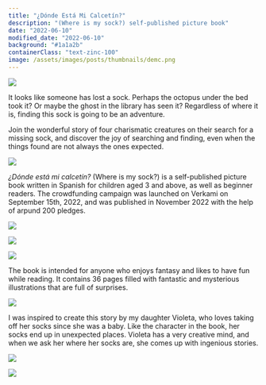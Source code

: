 ```yaml
---
title: "¿Dónde Está Mi Calcetín?"
description: "(Where is my sock?) self-published picture book"
date: "2022-06-10"
modified_date: "2022-06-10"
background: "#1a1a2b"
containerClass: "text-zinc-100"
image: /assets/images/posts/thumbnails/demc.png
---
```


![](/assets/images/posts/donde_esta_mi_calcetin/calcetincover.png)

It looks like someone has lost a sock. Perhaps the octopus under the bed took it? Or maybe the ghost in the library has seen it? Regardless of where it is, finding this sock is going to be an adventure.

Join the wonderful story of four charismatic creatures on their search for a missing sock, and discover the joy of searching and finding, even when the things found are not always the ones expected.

![](/assets/images/posts/donde_esta_mi_calcetin/demc002.png)


*¿Dónde está mi calcetín?* (Where is my sock?) is a self-published picture book written in Spanish for children aged 3 and above, as well as beginner readers. The crowdfunding campaign was launched on Verkami on September 15th, 2022, and was published in November 2022 with the help of arpund 200 pledges.

![](/assets/images/posts/donde_esta_mi_calcetin/demc007.png)

![](/assets/images/posts/donde_esta_mi_calcetin/demc008.png)

![](/assets/images/posts/donde_esta_mi_calcetin/demc003.png)

The book is intended for anyone who enjoys fantasy and likes to have fun while reading. It contains 36 pages filled with fantastic and mysterious illustrations that are full of surprises.

![](/assets/images/posts/donde_esta_mi_calcetin/demc004.png)

I was inspired to create this story by my daughter Violeta, who loves taking off her socks since she was a baby. Like the character in the book, her socks end up in unexpected places. Violeta has a very creative mind, and when we ask her where her socks are, she comes up with ingenious stories.

![](/assets/images/posts/donde_esta_mi_calcetin/demc005.png)

![](/assets/images/posts/donde_esta_mi_calcetin/demc006.png)

